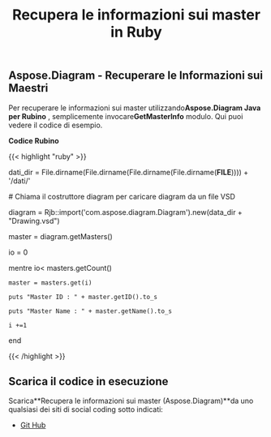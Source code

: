 ﻿---
title: Recupera le informazioni sui master in Ruby
type: docs
weight: 30
url: /it/java/retrieve-the-masters-information-in-ruby/
---
## **Aspose.Diagram - Recuperare le Informazioni sui Maestri**
 Per recuperare le informazioni sui master utilizzando**Aspose.Diagram Java per Rubino** , semplicemente invocare**GetMasterInfo** modulo. Qui puoi vedere il codice di esempio.

**Codice Rubino**

{{< highlight "ruby" >}}

 dati_dir = File.dirname(File.dirname(File.dirname(File.dirname(__FILE__)))) + '/dati/'

\# Chiama il costruttore diagram per caricare diagram da un file VSD

diagram = Rjb::import('com.aspose.diagram.Diagram').new(data_dir + "Drawing.vsd")

master = diagram.getMasters()

io = 0

 mentre io< masters.getCount()

    master = masters.get(i)

    puts "Master ID : " + master.getID().to_s

    puts "Master Name : " + master.getName().to_s

    i +=1

end

{{< /highlight >}}
## **Scarica il codice in esecuzione**
 Scarica**Recupera le informazioni sui master (Aspose.Diagram)**da uno qualsiasi dei siti di social coding sotto indicati:

- [Git Hub](https://github.com/asposediagram/Aspose.Diagram-for-Java/blob/master/Plugins/Aspose_Diagram_Java_for_Ruby/lib/asposediagramjava/Masters/getmasterinfo.rb)
